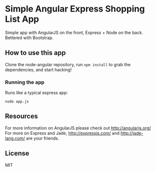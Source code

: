 # Simple Angular Express Shopping List App

Simple app with AngularJS on the front, Express + Node on the back. Bettered with Bootstrap.

## How to use this app

Clone the node-angular repository, run `npm install` to grab the dependencies, and start hacking!

### Running the app

Runs like a typical express app:

    node app.js

## Resources

For more information on AngularJS please check out http://angularjs.org/
For more on Express and Jade, http://expressjs.com/ and http://jade-lang.com/ are
your friends.

## License
MIT
